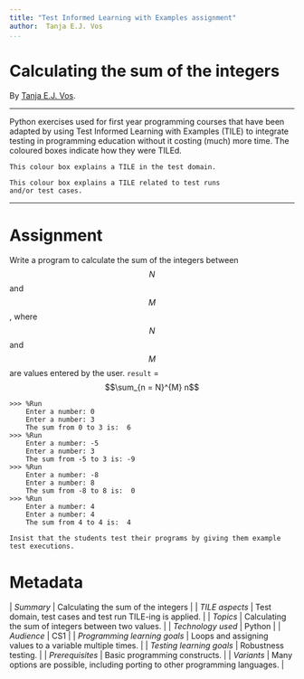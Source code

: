 ```yaml
---
title: "Test Informed Learning with Examples assignment"
author:  Tanja E.J. Vos
...
```


# Calculating the sum of the integers

By [Tanja E.J. Vos](https://www.tanjavos.com).

------------------------------------------------------------------------

Python exercises used for first year programming courses that
have been adapted by using Test Informed Learning with Examples (TILE)
to integrate testing in programming education without it costing (much)
more time. The coloured boxes indicate how they were TILEd.

```testdomaintile
This colour box explains a TILE in the test domain.
```

```testruntile
This colour box explains a TILE related to test runs 
and/or test cases.
```
------------------------------------------------------------------------

# Assignment

Write a program to calculate the sum of the integers between $$N$$ and
$$M$$, where $$N$$ and $$M$$ are values entered by the user. `result` =
$$\sum_{n = N}^{M} n$$


```small
>>> %Run 
    Enter a number: 0
    Enter a number: 3
    The sum from 0 to 3 is:  6
>>> %Run 
    Enter a number: -5
    Enter a number: 3
    The sum from -5 to 3 is: -9
>>> %Run 
    Enter a number: -8
    Enter a number: 8
    The sum from -8 to 8 is:  0
>>> %Run 
    Enter a number: 4
    Enter a number: 4
    The sum from 4 to 4 is:  4
```

```testruntile
Insist that the students test their programs by giving them example
test executions.
```

# Metadata

| *Summary*                     | Calculating the sum of the integers |
| *TILE aspects*                | Test domain, test cases and test run TILE-ing is applied. |
| *Topics*                      | Calculating the sum of integers between two values. |
| *Technology used*             | Python |
| *Audience*                    | CS1 |
| *Programming learning goals*  | Loops and assigning values to a variable multiple times. |
| *Testing learning goals*      | Robustness testing. |
| *Prerequisites*               | Basic programming constructs. |
| *Variants*                    | Many options are possible, including porting to other programming languages. |    

